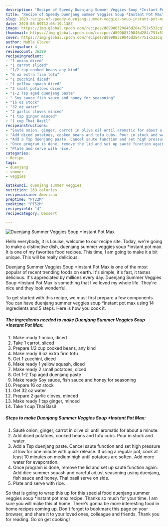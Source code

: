 ```yaml
---
description: "Recipe of Speedy Duenjang Summer Veggies Soup *Instant Pot Max"
title: "Recipe of Speedy Duenjang Summer Veggies Soup *Instant Pot Max"
slug: 1023-recipe-of-speedy-duenjang-summer-veggies-soup-instant-pot-max
date: 2020-08-09T12:08:19.138Z
image: https://img-global.cpcdn.com/recipes/d89908329846d284/751x532cq70/duenjang-summer-veggies-soup-instant-pot-max-recipe-main-photo.jpg
thumbnail: https://img-global.cpcdn.com/recipes/d89908329846d284/751x532cq70/duenjang-summer-veggies-soup-instant-pot-max-recipe-main-photo.jpg
cover: https://img-global.cpcdn.com/recipes/d89908329846d284/751x532cq70/duenjang-summer-veggies-soup-instant-pot-max-recipe-main-photo.jpg
author: Mable Glover
ratingvalue: 4
reviewcount: 36389
recipeingredient:
- "1 onion diced"
- "1 carrot sliced"
- "1/2 cup cooked beans any kind"
- "6 oz extra firm tofu"
- "1 zucchini diced"
- "1 yellow squash diced"
- "2 small potatoes diced"
- "1-2 Tsp aged duenjang paste"
- " Soy sauce fish sauce and honey for seasoning"
- "16 oz stock"
- "32 oz water"
- "2 garlic cloves minced"
- "1 tsp ginger minced"
- "1 cup Thai Basil"
recipeinstructions:
- "Sauté onion, ginger, carrot in olive oil until aromatic for about a minute."
- "Add diced potatoes, cooked beans and tofu cubs. Pour in stock and water."
- "Add a Tsp duenjang paste. Cancel saute function and set high pressure at low for one minute with quick release. If using a regular pot, cook at least 10 minutes on medium high until potatoes are soften. Add more water for evaporation."
- "Once program is done, remove the lid and set up sauté function again. Add dice summer squash and careful adjust seasoning using duenjang, fish sauce and honey. Thai basil serve on side."
- "Plate and serve with rice."
categories:
- Recipe
tags:
- duenjang
- summer
- veggies

katakunci: duenjang summer veggies 
nutrition: 269 calories
recipecuisine: American
preptime: "PT22M"
cooktime: "PT52M"
recipeyield: "4"
recipecategory: Dessert

---
```



![Duenjang Summer Veggies Soup *Instant Pot Max](https://img-global.cpcdn.com/recipes/d89908329846d284/751x532cq70/duenjang-summer-veggies-soup-instant-pot-max-recipe-main-photo.jpg)

Hello everybody, it is Louise, welcome to our recipe site. Today, we're going to make a distinctive dish, duenjang summer veggies soup *instant pot max. It is one of my favorites food recipes. This time, I am going to make it a bit unique. This will be really delicious.

Duenjang Summer Veggies Soup *Instant Pot Max is one of the most popular of recent trending foods on earth. It's simple, it's fast, it tastes delicious. It's appreciated by millions every day. Duenjang Summer Veggies Soup *Instant Pot Max is something that I've loved my whole life. They're nice and they look wonderful.




To get started with this recipe, we must first prepare a few components. You can have duenjang summer veggies soup *instant pot max using 14 ingredients and 5 steps. Here is how you cook it.

<!--inarticleads1-->

##### The ingredients needed to make Duenjang Summer Veggies Soup *Instant Pot Max:

1. Make ready 1 onion, diced
1. Take 1 carrot, sliced
1. Prepare 1/2 cup cooked beans, any kind
1. Make ready 6 oz extra firm tofu
1. Get 1 zucchini, diced
1. Make ready 1 yellow squash, diced
1. Make ready 2 small potatoes, diced
1. Get 1-2 Tsp aged duenjang paste
1. Make ready  Soy sauce, fish sauce and honey for seasoning
1. Prepare 16 oz stock
1. Get 32 oz water
1. Prepare 2 garlic cloves, minced
1. Make ready 1 tsp ginger, minced
1. Take 1 cup Thai Basil




<!--inarticleads2-->

##### Steps to make Duenjang Summer Veggies Soup *Instant Pot Max:

1. Sauté onion, ginger, carrot in olive oil until aromatic for about a minute.
1. Add diced potatoes, cooked beans and tofu cubs. Pour in stock and water.
1. Add a Tsp duenjang paste. Cancel saute function and set high pressure at low for one minute with quick release. If using a regular pot, cook at least 10 minutes on medium high until potatoes are soften. Add more water for evaporation.
1. Once program is done, remove the lid and set up sauté function again. Add dice summer squash and careful adjust seasoning using duenjang, fish sauce and honey. Thai basil serve on side.
1. Plate and serve with rice.




So that is going to wrap this up for this special food duenjang summer veggies soup *instant pot max recipe. Thanks so much for your time. I am sure you will make this at home. There's gonna be more interesting food in home recipes coming up. Don't forget to bookmark this page on your browser, and share it to your loved ones, colleague and friends. Thank you for reading. Go on get cooking!
